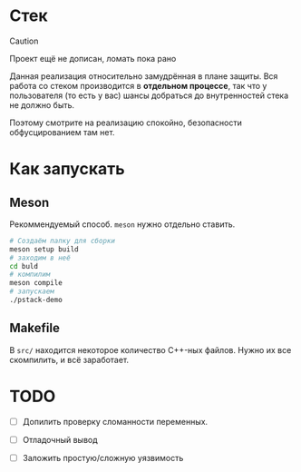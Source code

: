 # Стек

> [!CAUTION]
> Проект ещё не дописан, ломать пока рано

Данная реализация относительно замудрённая в плане защиты. Вся работа со стеком
производится в **отдельном процессе**, так что у пользователя (то есть у вас)
шансы добраться до внутренностей стека не должно быть.

Поэтому смотрите на реализацию спокойно, безопасности обфусцированием там нет.

<!--
TODO: какой из них сложный?
# Баги

## Баг простой

Для его нахождения требуется простое написание тестов. Демка есть в `src/sample.c`.
Там же есть вывод ошибок и подобное.

## Баг сложный

Он всё-таки связан с многопроцессовостью, но не связан с нюансами реализации. Дальше сами.
-->

# Как запускать

## Meson

Рекоммендуемый способ. `meson` нужно отдельно ставить.

```bash
# Создаём папку для сборки
meson setup build
# заходим в неё
cd buld
# компилим
meson compile
# запускаем
./pstack-demo
```

## Makefile

В `src/` находится некоторое количество C++-ных файлов.
Нужно их все скомпилить, и всё заработает.

# TODO

 - [ ] Допилить проверку сломанности переменных.
 - [ ] Отладочный вывод
 - [ ] Заложить простую/сложную уязвимость


